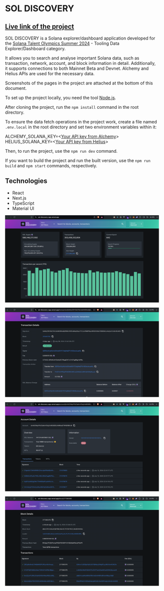 # SOL DISCOVERY

## [Live link of the project](https://sol-discovery-app.vercel.app/?cluster=devnet)

SOL DISCOVERY is a Solana explorer/dashboard application developed for the [Solana Talent Olympics Summer 2024](https://earn.superteam.fun/talent-olympics/) - Tooling Data Explorer/Dashboard category.

It allows you to search and analyse important Solana data, such as transaction, network, account, and block information in detail. Additionally, it supports connections to both Mainnet Beta and Devnet. Alchemy and Helius APIs are used for the necessary data.

Screenshots of the pages in the project are attached at the bottom of this document.

To set up the project locally, you need the tool [Node.js](https://nodejs.org/en).

After cloning the project, run the `npm install` command in the root directory.

To ensure the data fetch operations in the project work, create a file named `.env.local` in the root directory and set two environment variables within it:

ALCHEMY_SOLANA_KEY=<[Your API key from Alchemy](https://www.alchemy.com/)>   
HELIUS_SOLANA_KEY=<[Your API key from Helius](https://www.helius.dev/)>

Then, to run the project, use the `npm run dev` command.

If you want to build the project and run the built version, use the `npm run build` and `npm start` commands, respectively.

## Technologies
* React
* Next.js
* TypeScript
* Material UI

![](readme-images/dashboard-page.png)

![](readme-images/transaction-page.png)

![](readme-images/account-page.png)

![](readme-images/block-page.png)
